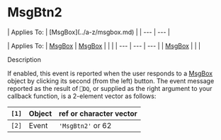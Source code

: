 




<h1 class="heading"><span class="name">MsgBtn2</span></h1>
| Applies To: | [MsgBox](../a-z/msgbox.md) |
| --- | ---  |

| Applies To: | [MsgBox](../a-z/msgbox.md) | [MsgBox](../a-z/msgbox.md) |  |  |
| --- | --- | ---  |
| [MsgBox](../a-z/msgbox.md) |  |  |


Description


If enabled, this event is reported when the user responds to a [MsgBox](../a-z/msgbox.md) object by clicking its second (from the left) button. The event message reported as the result of `⎕DQ`, or supplied as the right argument to your callback function, is a 2-element vector as follows:

| `[1]` | Object | ref or character vector |
| --- | --- | ---  |
| `[2]` | Event | `'MsgBtn2'` or 62 |



